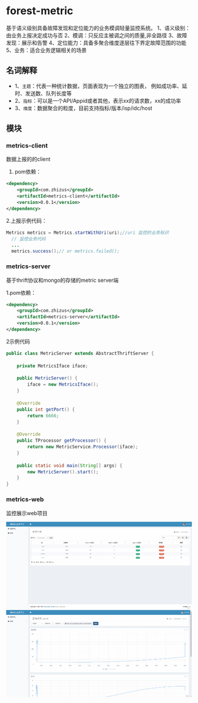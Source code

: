 # forest-metric
基于语义级别具备故障发现和定位能力的业务模调轻量监控系统。
1、语义级别：由业务上报决定成功与否
2、模调：只反应主被调之间的质量,非全路径
3、故障发现：展示和告警
4、定位能力：具备多聚合维度逐层往下界定故障范围的功能
5、业务：适合业务逻辑相关的场景



## 名词解释
- 1、`主题`：代表一种统计数据，页面表现为一个独立的图表，
                例如成功率、延时、发送数、队列长度等
- 2、`指标`：可以是一个API/Appid或者其他，表示xx的请求数，xx的成功率
- 3、`维度`：数据聚合的粒度，目前支持指标/版本/isp/idc/host

## 模块
### metrics-client
数据上报的的client
  
 1. pom依赖：

``` xml
<dependency>
    <groupId>com.zhizus</groupId>
    <artifactId>metrics-client</artifactId>
    <version>0.0.1</version>
</dependency>
```

2.上报示例代码：

``` java
Metrics metrics = Metrics.startWithUri(uri);//uri 监控的业务标识
  // 监控业务代码
  ...
  metrics.success();// or metrics.failed();
```

### metrics-server
基于thrift协议和mongo的存储的metric server端

  1.pom依赖：

``` xml
<dependency>
    <groupId>com.zhizus</groupId>
    <artifactId>metrics-server</artifactId>
    <version>0.0.1</version>
</dependency>
```
2示例代码

``` java
public class MetricServer extends AbstractThriftServer {

    private MetricsIface iface;

    public MetricServer() {
        iface = new MetricsIface();
    }

    @Override
    public int getPort() {
        return 6666;
    }

    @Override
    public TProcessor getProcessor() {
        return new MetricService.Processor(iface);
    }

    public static void main(String[] args) {
        new MetricServer().start();
    }
}
```

### metrics-web
监控展示web项目

![Alt text](./20170106-132333_capture.gif)
![Alt text](./20170106-132413_capture.gif)
